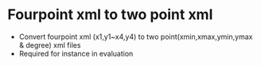 # Fourpoint xml to two point xml
- Convert fourpoint xml (x1,y1~x4,y4) to two point(xmin,xmax,ymin,ymax & degree) xml files
- Required for instance in evaluation 
